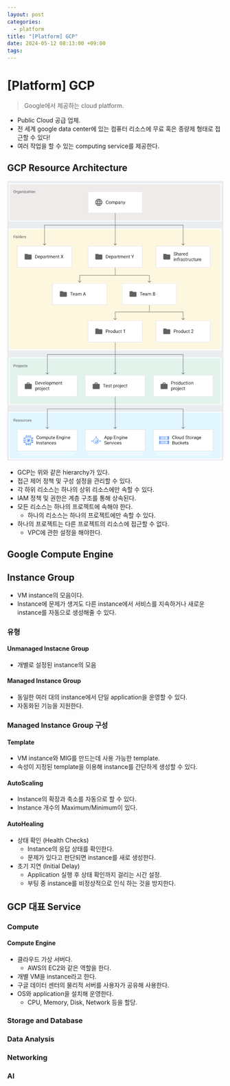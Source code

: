 ```yaml
---
layout: post
categories:
  - platform
title: "[Platform] GCP"
date: 2024-05-12 08:13:00 +09:00
tags:
---
```

# \[Platform] GCP

>Google에서 제공하는 cloud platform.

- Public Cloud 공급 업체.
- 전 세계 google data center에 있는 컴퓨터 리소스에 무료 혹은 종량제 형태로 접근할 수 있다!
- 여러 작업을 할 수 있는 computing service를 제공한다.

## GCP Resource Architecture

![gcp_resource_arch](/public/img/gcp_resource_arch.png)

- GCP는 위와 같은 hierarchy가 있다.
- 접근 제어 정책 및 구성 설정을 관리할 수 있다.
- 각 하위 리소스는 하나의 상위 리소스에만 속할 수 있다.
- IAM 정책 및 권한은 계층 구조를 통해 상속된다.
- 모든 리소스는 하나의 프로젝트에 속해야 한다.
	- 하나의 리소스는 하나의 프로젝트에만 속할 수 있다.
- 하나의 프로젝트는 다른 프로젝트의 리소스에 접근할 수 없다.
	- VPC에 관한 설정을 해야한다.

## Google Compute Engine


## Instance Group

- VM instance의 모음이다.
- Instance에 문제가 생겨도 다른 instance에서 서비스를 지속하거나 새로운 instance를 자동으로 생성해줄 수 있다.

### 유형

#### Unmanaged Instacne Group

- 개별로 설정된 instance의 모음

#### Managed Instance Group

- 동일한 여러 대의 instance에서 단일 application을 운영할 수 있다.
- 자동화된 기능을 지원한다.

### Managed Instance Group 구성

#### Template

- VM instance와 MIG를 만드는데 사용 가능한 template.
- 속성이 지정된 template을 이용해 instance를 간단하게 생성할 수 있다.

#### AutoScaling

- Instance의 확장과 축소를 자동으로 할 수 있다.
- Instance 개수의 Maximum/Minimum이 있다.

#### AutoHealing

- 상태 확인 (Health Checks)
	- Instance의 응답 상태를 확인한다.
	- 문제가 있다고 판단되면 instance를 새로 생성한다.
- 초기 지연 (Initial Delay)
	- Application 실행 후 상태 확인까지 걸리는 시간 설정.
	- 부팅 중 instance를 비정상적으로 인식 하는 것을 방지한다.

## GCP 대표 Service

### Compute

#### Compute Engine

- 클라우드 가상 서버다.
	- AWS의 EC2와 같은 역할을 한다.
- 개별 VM을 instance라고 한다.
- 구글 데이터 센터의 물리적 서버를 사용자가 공유해 사용한다.
- OS와 application을 설치해 운영한다.
	- CPU, Memory, Disk, Network 등을 할당.

### Storage and Database


### Data Analysis

### Networking

### AI